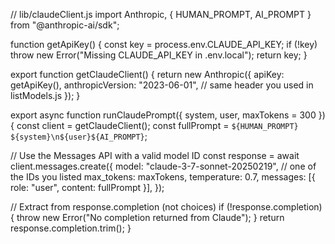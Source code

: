 // lib/claudeClient.js
import Anthropic, { HUMAN_PROMPT, AI_PROMPT } from "@anthropic-ai/sdk";

function getApiKey() {
  const key = process.env.CLAUDE_API_KEY;
  if (!key) throw new Error("Missing CLAUDE_API_KEY in .env.local");
  return key;
}

export function getClaudeClient() {
  return new Anthropic({
    apiKey: getApiKey(),
    anthropicVersion: "2023-06-01", // same header you used in listModels.js
  });
}

export async function runClaudePrompt({ system, user, maxTokens = 300 }) {
  const client = getClaudeClient();
  const fullPrompt = `${HUMAN_PROMPT} ${system}\n${user}${AI_PROMPT}`;

  // Use the Messages API with a valid model ID
  const response = await client.messages.create({
    model: "claude-3-7-sonnet-20250219", // one of the IDs you listed
    max_tokens: maxTokens,
    temperature: 0.7,
    messages: [{ role: "user", content: fullPrompt }],
  });

  // Extract from response.completion (not choices)
  if (!response.completion) {
    throw new Error("No completion returned from Claude");
  }
  return response.completion.trim();
}